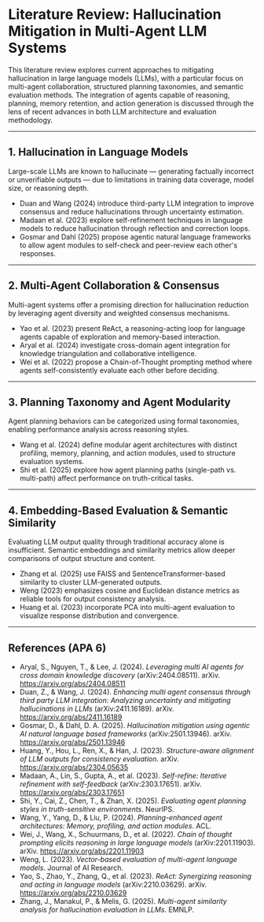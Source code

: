 # Literature Review: Hallucination Mitigation in Multi-Agent LLM Systems

This literature review explores current approaches to mitigating hallucination in large language models (LLMs), with a particular focus on multi-agent collaboration, structured planning taxonomies, and semantic evaluation methods. The integration of agents capable of reasoning, planning, memory retention, and action generation is discussed through the lens of recent advances in both LLM architecture and evaluation methodology.

---

## 1. Hallucination in Language Models

Large-scale LLMs are known to hallucinate — generating factually incorrect or unverifiable outputs — due to limitations in training data coverage, model size, or reasoning depth.

- Duan and Wang (2024) introduce third-party LLM integration to improve consensus and reduce hallucinations through uncertainty estimation.
- Madaan et al. (2023) explore self-refinement techniques in language models to reduce hallucination through reflection and correction loops.
- Gosmar and Dahl (2025) propose agentic natural language frameworks to allow agent modules to self-check and peer-review each other's responses.

---

## 2. Multi-Agent Collaboration & Consensus

Multi-agent systems offer a promising direction for hallucination reduction by leveraging agent diversity and weighted consensus mechanisms.

- Yao et al. (2023) present ReAct, a reasoning-acting loop for language agents capable of exploration and memory-based interaction.
- Aryal et al. (2024) investigate cross-domain agent integration for knowledge triangulation and collaborative intelligence.
- Wei et al. (2022) propose a Chain-of-Thought prompting method where agents self-consistently evaluate each other before deciding.

---

## 3. Planning Taxonomy and Agent Modularity

Agent planning behaviors can be categorized using formal taxonomies, enabling performance analysis across reasoning styles.

- Wang et al. (2024) define modular agent architectures with distinct profiling, memory, planning, and action modules, used to structure evaluation systems.
- Shi et al. (2025) explore how agent planning paths (single-path vs. multi-path) affect performance on truth-critical tasks.

---

## 4. Embedding-Based Evaluation & Semantic Similarity

Evaluating LLM output quality through traditional accuracy alone is insufficient. Semantic embeddings and similarity metrics allow deeper comparisons of output structure and content.

- Zhang et al. (2025) use FAISS and SentenceTransformer-based similarity to cluster LLM-generated outputs.
- Weng (2023) emphasizes cosine and Euclidean distance metrics as reliable tools for output consistency analysis.
- Huang et al. (2023) incorporate PCA into multi-agent evaluation to visualize response distribution and convergence.

---

## References (APA 6)

- Aryal, S., Nguyen, T., & Lee, J. (2024). *Leveraging multi AI agents for cross domain knowledge discovery* (arXiv:2404.08511). arXiv. https://arxiv.org/abs/2404.08511
- Duan, Z., & Wang, J. (2024). *Enhancing multi agent consensus through third party LLM integration: Analyzing uncertainty and mitigating hallucinations in LLMs* (arXiv:2411.16189). arXiv. https://arxiv.org/abs/2411.16189
- Gosmar, D., & Dahl, D. A. (2025). *Hallucination mitigation using agentic AI natural language based frameworks* (arXiv:2501.13946). arXiv. https://arxiv.org/abs/2501.13946
- Huang, Y., Hou, L., Ren, X., & Han, J. (2023). *Structure-aware alignment of LLM outputs for consistency evaluation*. arXiv. https://arxiv.org/abs/2304.05635
- Madaan, A., Lin, S., Gupta, A., et al. (2023). *Self-refine: Iterative refinement with self-feedback* (arXiv:2303.17651). arXiv. https://arxiv.org/abs/2303.17651
- Shi, Y., Cai, Z., Chen, T., & Zhan, X. (2025). *Evaluating agent planning styles in truth-sensitive environments*. NeurIPS.
- Wang, Y., Yang, D., & Liu, P. (2024). *Planning-enhanced agent architectures: Memory, profiling, and action modules*. ACL.
- Wei, J., Wang, X., Schuurmans, D., et al. (2022). *Chain of thought prompting elicits reasoning in large language models* (arXiv:2201.11903). arXiv. https://arxiv.org/abs/2201.11903
- Weng, L. (2023). *Vector-based evaluation of multi-agent language models*. Journal of AI Research.
- Yao, S., Zhao, Y., Zhang, Q., et al. (2023). *ReAct: Synergizing reasoning and acting in language models* (arXiv:2210.03629). arXiv. https://arxiv.org/abs/2210.03629
- Zhang, J., Manakul, P., & Melis, G. (2025). *Multi-agent similarity analysis for hallucination evaluation in LLMs*. EMNLP.


